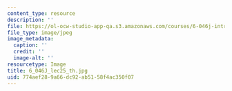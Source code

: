 ```yaml
---
content_type: resource
description: ''
file: https://ol-ocw-studio-app-qa.s3.amazonaws.com/courses/6-046j-introduction-to-algorithms-sma-5503-fall-2005/774aef289a66dc92ab5158f4ac350f07_6_046J_lec25_th.jpg
file_type: image/jpeg
image_metadata:
  caption: ''
  credit: ''
  image-alt: ''
resourcetype: Image
title: 6_046J_lec25_th.jpg
uid: 774aef28-9a66-dc92-ab51-58f4ac350f07
---
```

